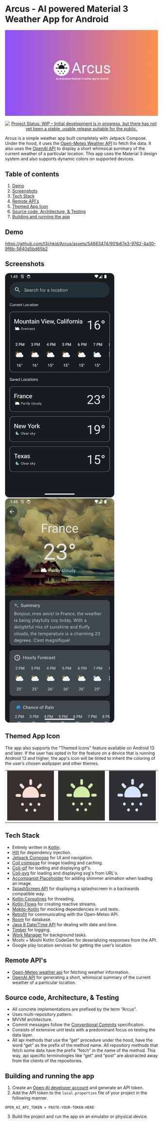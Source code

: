 # Arcus - AI powered Material 3 Weather App for Android
![test](screenshots/app_banner_image.png)
<p align = "center">
  <a href="https://www.repostatus.org/#wip"><img src="https://www.repostatus.org/badges/latest/wip.svg" alt="Project Status: WIP – Initial development is in progress, but there has not yet been a stable, usable release suitable for the public." /></a>
</p>

Arcus is a simple weather app built completely with Jetpack Compose. Under the hood, it uses the [Open-Meteo Weather API](https://open-meteo.com) to fetch the data. It also uses the [OpenAI API](https://openai.com/blog/openai-api) to display a short whimsical summary of the current weather of a particular location. This app uses the Material 3 design system and also supports dynamic colors on supported devices. 

## Table of contents
1. [Demo](#demo)
2. [Screenshots](#screenshots)
3. [Tech Stack](#tech-stack)
4. [Remote API's](#remote-apis)
5. [Themed App Icon](#themed-app-icon)
6. [Source code, Architecture, & Testing](#source-code-architecture--testing)
7. [Building and running the app](#building-and-running-the-app)
## Demo
https://github.com/t3chkid/Arcus/assets/54663474/901b67e3-9762-4a30-9f6b-5840d5bd65b2

## Screenshots
<img src = "screenshots/home_screen.png" width = "360" height = "740"/> &nbsp; <img src = "screenshots/weather_detail_screen.png" width = "360" height = "740"/> 

## Themed App Icon
The app also supports the "Themed Icons" feature available on Android 13 and later. If the user has opted in for the feature on a device that is running Android 
13 and higher, the app's icon will be tinted to inherit the coloring of the user’s chosen wallpaper and other themes.

<table>
  <tr>
    <td> <img src = "screenshots/themed_icon_red.png" width = "166" height = "164" /> </td>
    <td> <img src = "screenshots/themed_icon_green.png" width = "166" height = "164" /> </td>
    <td> <img src = "screenshots/themed_icon_blue.png" width = "166" height = "164" /> </td>
  </tr>
</table>

## Tech Stack
- Entirely written in [Kotlin](https://kotlinlang.org/).
- [Hilt](https://www.google.com/url?client=internal-element-cse&cx=000521750095050289010:zpcpi1ea4s8&q=https://developer.android.com/training/dependency-injection/hilt-android&sa=U&ved=2ahUKEwiW5omeu6z4AhWRR2wGHVUsCo0QFnoECAMQAQ&usg=AOvVaw3dCbP79C6od3KVCnJub3v0) for dependency injection.
- [Jetpack Compose](https://developer.android.com/jetpack/compose) for UI and navigation.
- [Coil compose](https://coil-kt.github.io/coil/compose/) for image loading and caching.
- [Coil-gif](https://coil-kt.github.io/coil/gifs/) for loading and displaying gif's.
- [Coil-svg](https://coil-kt.github.io/coil/svgs/) for loading and displaying svg's from URL's.
- [Accompanist Placeholder](https://github.com/google/accompanist/tree/main/placeholder-material3) for adding shimmer animation when loading an image. 
- [SplashScreen API](https://developer.android.com/develop/ui/views/launch/splash-screen) for displaying a splashscreen in a backwards compatible way.
- [Kotlin Coroutines](https://kotlinlang.org/docs/reference/coroutines/coroutines-guide.html) for threading.
- [Kotlin Flows](https://developer.android.com/kotlin/flow) for creating reactive streams.
- [Mokito-Kotlin](https://github.com/mockito/mockito-kotlin) for mocking dependencies in unit tests.
- [Retrofit](https://square.github.io/retrofit/) for communicating with the Open-Meteo API.
- [Room](https://developer.android.com/training/data-storage/room) for database.
- [Java 8 Date/Time API](https://www.oracle.com/technical-resources/articles/java/jf14-date-time.html) for dealing with date and time.
- [Timber](https://github.com/JakeWharton/timber) for logging.
- [Work Manager](https://developer.android.com/topic/libraries/architecture/workmanager?gclid=EAIaIQobChMIwJy33ufG8QIVGcEWBR31Mwa-EAAYASAAEgIF3vD_BwE&gclsrc=aw.ds) for background tasks.
- Moshi + Moshi Kotlin CodeGen for deserializing responses from the API.
- Google play location services for getting the user’s location.

## Remote API's
- [Open-Meteo weather api](https://open-meteo.com) for fetching weather information.
- [OpenAI API](https://openai.com/blog/openai-api) for generating a short, whimsical summary of the current weather of a particular location.

## Source code, Architecture, & Testing
- All concrete implementations are prefixed by the term “Arcus”.
- Uses multi-repository pattern.
- MVVM architecture.
- Commit messages follow the [Conventional Commits](https://www.conventionalcommits.org/en/v1.0.0/) specification.
- Consists of extensive unit tests with a predominant focus on testing the data layer.
- All api methods that use the “get” procedure under the hood, have the word “get” as the prefix of the method name. All repository methods that fetch some data have the prefix “fetch” in the name of the method. This way, api specific terminologies like “get” and “post” are abstracted away from the clients of the repositories.

## Building and running the app
1. Create an [Open-AI developer account](https://openai.com/blog/openai-api) and generate an API token.
2. Add the API token to the `local.properties` file of your project in the following manner.
```properties
OPEN_AI_API_TOKEN = PASTE-YOUR-TOKEN-HERE
```
3. Build the project and run the app on an emulator or physical device.
